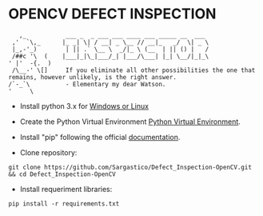 # OPENCV DEFECT INSPECTION

```                                                                                                                
   ,_           ___ _  _ ___ ___ ____ ___ _____ __  ___                    
 ,'  `\,_      |_ _| \| / __| _ \__ // __|_   _/  \| _ \                  
 |_,-'_)        | || .` \__ \  _/|_ \ (__  | || () |   /                   
 /##c '\  (    |___|_|\_|___/_| |___/\___| |_| \__/|_|_\                                                                   
' |'  -{.  )                                                    
 /\__-' \[]     If you eliminate all other possibilities the one that remains, however unlikely, is the right answer.
/`-_`\          - Elementary my dear Watson.
'     \    
```

- Install python 3.x for
[Windows or Linux](https://www.python.org/downloads/)

- Create the Python Virtual Environment
[Python Virtual Environment](https://docs.python.org/pt-br/3/library/venv.html).

- Install "pip" following the official
[documentation](https://pip.pypa.io/en/stable/installing/).

- Clone repository:
```
git clone https://github.com/Sargastico/Defect_Inspection-OpenCV.git && cd Defect_Inspection-OpenCV
```

- Install requeriment libraries:
```
pip install -r requirements.txt
```
